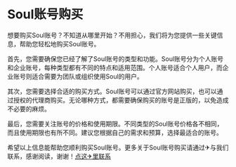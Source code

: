 # Soul账号购买

想要购买Soul账号？不知道从哪里开始？不用担心，我们将为您提供一些关键信息，帮助您轻松地购买Soul账号。

首先，您需要确保您已经了解了Soul账号的类型和功能。Soul账号分为个人账号和企业账号，每种类型都有不同的特点和适用范围。个人账号适合个人用户，而企业账号则适合需要为团队或组织使用Soul的用户。

其次，您需要选择合适的购买方式。Soul账号可以通过官方网站购买，也可以通过授权的代理商购买。无论哪种方式，都需要确保购买的账号是正版的，以免造成不必要的麻烦。

最后，您需要关注账号的价格和使用期限。不同类型的Soul账号价格各不相同，而且使用期限也有所不同。建议您根据自己的需求和预算，选择最适合的账号。

希望以上信息能帮助您顺利购买Soul账号。更多关于Soul账号购买请通过✈与我们联系，感谢阅读，谢谢！[点这✈里联系](https://ss.k02.cc)
